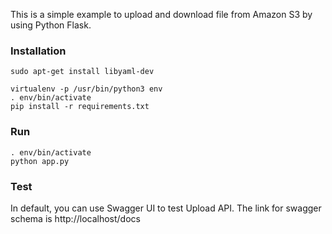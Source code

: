 This is a simple example to upload and download file from Amazon S3 by using Python Flask.

### Installation

```
sudo apt-get install libyaml-dev 

virtualenv -p /usr/bin/python3 env
. env/bin/activate
pip install -r requirements.txt
```

### Run
```
. env/bin/activate
python app.py
```

### Test
In default, you can use Swagger UI to test Upload API. The link for swagger schema is http://localhost/docs

